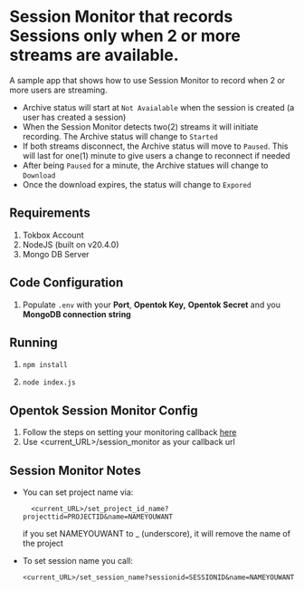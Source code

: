 
# Session Monitor that records Sessions only when 2 or more streams are available.

  

A sample app that shows how to use Session Monitor to record when 2 or more users are streaming.
- Archive status will start at `Not Avaialable` when the session is created (a user has created a session)
- When the Session Monitor detects two(2) streams it will initiate recording. The Archive status will change to `Started`
- If both streams disconnect, the Archive status will move to `Paused`. This will last for one(1) minute to give users a change to reconnect if needed
- After being `Paused` for a minute, the Archive statues will change to `Download`
- Once the download expires, the status will change to `Expored`

## Requirements
1. Tokbox Account
2. NodeJS (built on v20.4.0)
3. Mongo DB Server

## Code Configuration

1.  Populate `.env` with your **Port**,  **Opentok Key,** **Opentok Secret** and you **MongoDB connection string**


## Running

  

1.  `npm install`

2.  `node index.js`

## Opentok Session Monitor Config

1. Follow the steps on setting your monitoring callback [here](https://tokbox.com/developer/guides/session-monitoring/)
2. Use <current_URL>/session_monitor as your callback url

## Session Monitor Notes
- You can set project name via:

	    <current_URL>/set_project_id_name?projecttid=PROJECTID&name=NAMEYOUWANT

	if you set NAMEYOUWANT to _ (underscore), it will remove the name of the project

- To set session name you call:
 

      <current_URL>/set_session_name?sessionid=SESSIONID&name=NAMEYOUWANT

  

